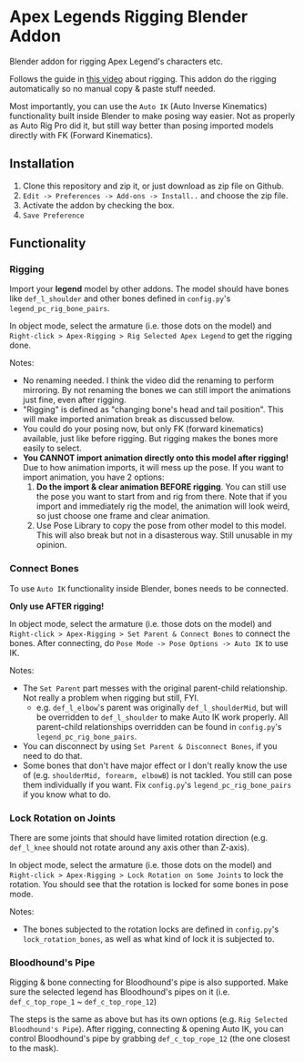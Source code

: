 # Apex Legends Rigging Blender Addon
Blender addon for rigging Apex Legend's characters etc.

Follows the guide in [this video](https://www.youtube.com/watch?v=NJ_M1W85KYA) about rigging. This addon do the rigging automatically so no manual copy & paste stuff needed.

Most importantly, you can use the `Auto IK` (Auto Inverse Kinematics) functionality built inside Blender to make posing way easier. Not as properly as Auto Rig Pro did it, but still way better than posing imported models directly with FK (Forward Kinematics).

## Installation
1. Clone this repository and zip it, or just download as zip file on Github.
2. `Edit -> Preferences -> Add-ons -> Install..` and choose the zip file.
3. Activate the addon by checking the box.
4. `Save Preference`

## Functionality

### Rigging
Import your **legend** model by other addons. The model should have bones like `def_l_shoulder` and other bones defined in `config.py`'s `legend_pc_rig_bone_pairs`.

In object mode, select the armature (i.e. those dots on the model) and `Right-click > Apex-Rigging > Rig Selected Apex Legend` to get the rigging done.

Notes:
+ No renaming needed. I think the video did the renaming to perform mirroring. By not renaming the bones we can still import the animations just fine, even after rigging.
+ "Rigging" is defined as "changing bone's head and tail position". This will make imported animation break as discussed below.
+ You could do your posing now, but only FK (forward kinematics) available, just like before rigging. But rigging makes the bones more easily to select.
+ **You CANNOT import animation directly onto this model after rigging!** Due to how animation imports, it will mess up the pose. If you want to import animation, you have 2 options:
   1. **Do the import & clear animation BEFORE rigging**. You can still use the pose you want to start from and rig from there. Note that if you import and immediately rig the model, the animation will look weird, so just choose one frame and clear animation.
   2. Use Pose Library to copy the pose from other model to this model. This will also break but not in a disasterous way. Still unusable in my opinion.

### Connect Bones
To use `Auto IK` functionality inside Blender, bones needs to be connected.

**Only use AFTER rigging!**

In object mode, select the armature (i.e. those dots on the model) and `Right-click > Apex-Rigging > Set Parent & Connect Bones` to connect the bones. After connecting, do `Pose Mode -> Pose Options -> Auto IK` to use IK.

Notes:
+ The `Set Parent` part messes with the original parent-child relationship. Not really a problem when rigging but still, FYI.
  + e.g. `def_l_elbow`'s parent was originally `def_l_shoulderMid`, but will be overridden to `def_l_shoulder` to make Auto IK work properly. All parent-child relationships overridden can be found in `config.py`'s `legend_pc_rig_bone_pairs`.
+ You can disconnect by using `Set Parent & Disconnect Bones`, if you need to do that.
+ Some bones that don't have major effect or I don't really know the use of (e.g. `shoulderMid, forearm, elbowB`) is not tackled. You still can pose them individually if you want. Fix `config.py`'s `legend_pc_rig_bone_pairs` if you know what to do.

### Lock Rotation on Joints
There are some joints that should have limited rotation direction (e.g. `def_l_knee` should not rotate around any axis other than Z-axis).

In object mode, select the armature (i.e. those dots on the model) and `Right-click > Apex-Rigging > Lock Rotation on Some Joints` to lock the rotation. You should see that the rotation is locked for some bones in pose mode.

Notes:
+ The bones subjected to the rotation locks are defined in `config.py`'s `lock_rotation_bones`, as well as what kind of lock it is subjected to.

### Bloodhound's Pipe
Rigging & bone connecting for Bloodhound's pipe is also supported. Make sure the selected legend has Bloodhound's pipes on it (i.e. `def_c_top_rope_1` ~ `def_c_top_rope_12`)

The steps is the same as above but has its own options (e.g. `Rig Selected Bloodhound's Pipe`). After rigging, connecting & opening Auto IK, you can control Bloodhound's pipe by grabbing `def_c_top_rope_12` (the one closest to the mask). 